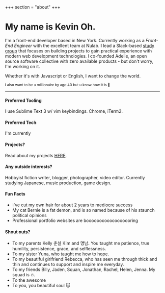 +++
section = "about"
+++

# My name is Kevin Oh.

I'm a front-end developer based in New York. Currently working as a *Front-End Engineer* with the excellent team at Nulab. I lead a Slack-based [ study group](/projects/adg) that focuses on building projects to gain practical experience with modern web development technologies. I co-founded Adelie, an open source software collective with zero available products - but don't worry, I'm working on it. 

Whether it's with Javascript or English, I want to change the world.

<small class="supersmall">I also want to be a millionaire by age 40 but u know how it is :raised_hands:</small>

---
#### Preferred Tooling

I use Sublime Text 3 w/ vim keybindings. Chrome, iTerm2.

#### Preferred Tech

I'm currently 

#### Projects?

Read about my projects [HERE](/projects).

#### Any outside interests?

Hobbyist fiction writer, blogger, photographer, video editor. Currently studying Japanese, music production, game design.

#### Fun Facts
- I've cut my own hair for about 2 years to mediocre success
- My cat Bernie is a fat demon, and is so named because of his staunch political opinions
- Professional portfolio websites are boooooooooooooooooring

#### Shout outs?
- To my parents Kelly 춘실 Kim and 명남. You taught me patience, true humility, persistence, grace, and selflessness. 
- To my sister Yuna, who taught me how to hope.
- To my beautiful girlfriend Rebecca, who has seen me through thick and thin and continues to support and inspire me everyday.
- To my friends Billy, Jaden, Squan, Jonathan, Rachel, Helen, Jenna. My squad is :fire:.
- To the awesome 
- To you, you beautiful soul :cat: